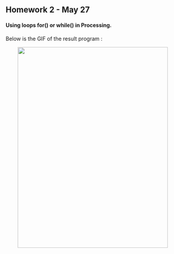 ## Homework 2 - May 27

#### Using loops for() or while() in Processing.

Below is the GIF of the result program :

&nbsp;&nbsp;&nbsp;&nbsp;&nbsp;&nbsp;&nbsp;&nbsp;<img src="https://github.com/ronit-singh/Intro_to_IM/blob/main/May%2027/starfield.gif" width="400" height="535">
